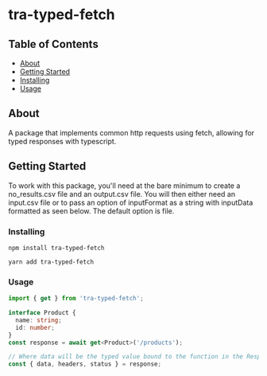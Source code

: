 # tra-typed-fetch

## Table of Contents

- [About](#about)
- [Getting Started](#getting_started)
- [Installing](#installing)
- [Usage](#installing)

## About <a name = "about"></a>

A package that implements common http requests using fetch, allowing for typed responses with typescript.

## Getting Started <a name = "getting_started"></a>

To work with this package, you'll need at the bare minimum to create a no_results.csv file and an output.csv file. You will then either need an input.csv file or to pass an option of inputFormat as a string with inputData formatted as seen below. The default option is file.

### Installing <a name = "installing"></a>

`npm install tra-typed-fetch`

`yarn add tra-typed-fetch`

### Usage <a name = "usage"></a>

```ts
import { get } from 'tra-typed-fetch';

interface Product {
  name: string;
  id: number;
}
const response = await get<Product>('/products');

// Where data will be the typed value bound to the function in the Response
const { data, headers, status } = response;
```

